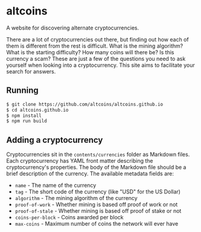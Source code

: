 # altcoins

A website for discovering alternate cryptocurrencies.

There are a lot of cryptocurrencies out there, but finding out how each of them
is different from the rest is difficult. What is the mining algorithm? What is
the starting difficulty? How many coins will there be? Is this currency a scam?
These are just a few of the questions you need to ask yourself when looking into
a cryptocurrency. This site aims to facilitate your search for answers.

## Running

``` bash
$ git clone https://github.com/altcoins/altcoins.github.io
$ cd altcoins.github.io
$ npm install
$ npm run build
```

## Adding a cryptocurrency

Cryptocurrencies sit in the `contents/currencies` folder as Markdown files. Each
cryptocurrency has YAML front matter describing the cryptocurrency's properties.
The body of the Markdown file should be a brief description of the currency. The
available metadata fields are:

  - `name` - The name of the currency
  - `tag` - The short code of the currency (like "USD" for the US Dollar)
  - `algorithm` - The mining algorithm of the currency
  - `proof-of-work` - Whether mining is based off proof of work or not
  - `proof-of-stale` - Whether mining is based off proof of stake or not
  - `coins-per-block` - Coins awarded per block
  - `max-coins` - Maximum number of coins the network will ever have